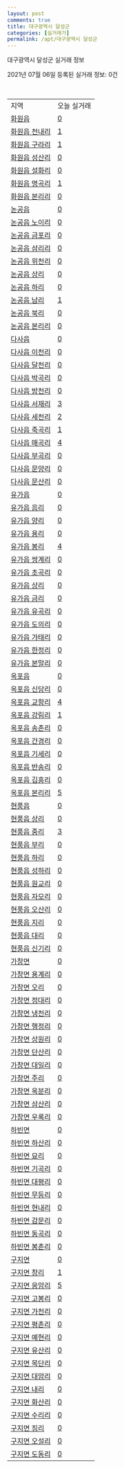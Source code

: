 ```yaml
---
layout: post
comments: true
title: 대구광역시 달성군
categories: [실거래가]
permalink: /apt/대구광역시 달성군
---
```


대구광역시 달성군 실거래 정보

2021년 07월 06일 등록된 실거래 정보: 0건

<script type="text/javascript">
  google.charts.load('current', {'packages':['corechart']});
  google.charts.setOnLoadCallback(drawChart);

  function drawChart() {
    var data = google.visualization.arrayToDataTable([['거래일', '매매', '전월세', '전매'], ['20-07', 475, 332, 78], ['20-08', 449, 355, 78], ['20-09', 472, 560, 64], ['20-10', 558, 382, 124], ['20-11', 927, 351, 221], ['20-12', 948, 386, 335], ['21-01', 502, 363, 192], ['21-02', 300, 286, 127], ['21-03', 347, 398, 111], ['21-04', 262, 290, 101], ['21-05', 339, 327, 139], ['21-06', 199, 218, 45], ['21-07', 2, 4, 1]]);

    var options = {
      title: '최근 유형별 거래량 추이',
      legend: { position: 'bottom' }
    };

    var chart = new google.visualization.LineChart(document.getElementById('columnchart_material'));
    chart.draw(data, (options));
  }
</script>

<div id="columnchart_material" style="width: 95%; margin-left: -35px"></div>
<br>
<table class="sortable">
  <tr>
    <td>지역</td>
    <td>오늘 실거래</td>
  </tr>

  
  <tr class="item">
    <td><a href="대구광역시 달성군 화원읍">화원읍</a></td>
    <td><a href="대구광역시 달성군 화원읍">0</a></td>
  </tr>
    

  <tr class="item">
    <td><a href="대구광역시 달성군 화원읍 천내리">화원읍 천내리</a></td>
    <td><a href="대구광역시 달성군 화원읍 천내리">1</a></td>
  </tr>
    

  <tr class="item">
    <td><a href="대구광역시 달성군 화원읍 구라리">화원읍 구라리</a></td>
    <td><a href="대구광역시 달성군 화원읍 구라리">1</a></td>
  </tr>
    

  <tr class="item">
    <td><a href="대구광역시 달성군 화원읍 성산리">화원읍 성산리</a></td>
    <td><a href="대구광역시 달성군 화원읍 성산리">0</a></td>
  </tr>
    

  <tr class="item">
    <td><a href="대구광역시 달성군 화원읍 설화리">화원읍 설화리</a></td>
    <td><a href="대구광역시 달성군 화원읍 설화리">0</a></td>
  </tr>
    

  <tr class="item">
    <td><a href="대구광역시 달성군 화원읍 명곡리">화원읍 명곡리</a></td>
    <td><a href="대구광역시 달성군 화원읍 명곡리">1</a></td>
  </tr>
    

  <tr class="item">
    <td><a href="대구광역시 달성군 화원읍 본리리">화원읍 본리리</a></td>
    <td><a href="대구광역시 달성군 화원읍 본리리">0</a></td>
  </tr>
    

  <tr class="item">
    <td><a href="대구광역시 달성군 논공읍">논공읍</a></td>
    <td><a href="대구광역시 달성군 논공읍">0</a></td>
  </tr>
    

  <tr class="item">
    <td><a href="대구광역시 달성군 논공읍 노이리">논공읍 노이리</a></td>
    <td><a href="대구광역시 달성군 논공읍 노이리">0</a></td>
  </tr>
    

  <tr class="item">
    <td><a href="대구광역시 달성군 논공읍 금포리">논공읍 금포리</a></td>
    <td><a href="대구광역시 달성군 논공읍 금포리">0</a></td>
  </tr>
    

  <tr class="item">
    <td><a href="대구광역시 달성군 논공읍 삼리리">논공읍 삼리리</a></td>
    <td><a href="대구광역시 달성군 논공읍 삼리리">0</a></td>
  </tr>
    

  <tr class="item">
    <td><a href="대구광역시 달성군 논공읍 위천리">논공읍 위천리</a></td>
    <td><a href="대구광역시 달성군 논공읍 위천리">0</a></td>
  </tr>
    

  <tr class="item">
    <td><a href="대구광역시 달성군 논공읍 상리">논공읍 상리</a></td>
    <td><a href="대구광역시 달성군 논공읍 상리">0</a></td>
  </tr>
    

  <tr class="item">
    <td><a href="대구광역시 달성군 논공읍 하리">논공읍 하리</a></td>
    <td><a href="대구광역시 달성군 논공읍 하리">0</a></td>
  </tr>
    

  <tr class="item">
    <td><a href="대구광역시 달성군 논공읍 남리">논공읍 남리</a></td>
    <td><a href="대구광역시 달성군 논공읍 남리">1</a></td>
  </tr>
    

  <tr class="item">
    <td><a href="대구광역시 달성군 논공읍 북리">논공읍 북리</a></td>
    <td><a href="대구광역시 달성군 논공읍 북리">0</a></td>
  </tr>
    

  <tr class="item">
    <td><a href="대구광역시 달성군 논공읍 본리리">논공읍 본리리</a></td>
    <td><a href="대구광역시 달성군 논공읍 본리리">0</a></td>
  </tr>
    

  <tr class="item">
    <td><a href="대구광역시 달성군 다사읍">다사읍</a></td>
    <td><a href="대구광역시 달성군 다사읍">0</a></td>
  </tr>
    

  <tr class="item">
    <td><a href="대구광역시 달성군 다사읍 이천리">다사읍 이천리</a></td>
    <td><a href="대구광역시 달성군 다사읍 이천리">0</a></td>
  </tr>
    

  <tr class="item">
    <td><a href="대구광역시 달성군 다사읍 달천리">다사읍 달천리</a></td>
    <td><a href="대구광역시 달성군 다사읍 달천리">0</a></td>
  </tr>
    

  <tr class="item">
    <td><a href="대구광역시 달성군 다사읍 박곡리">다사읍 박곡리</a></td>
    <td><a href="대구광역시 달성군 다사읍 박곡리">0</a></td>
  </tr>
    

  <tr class="item">
    <td><a href="대구광역시 달성군 다사읍 방천리">다사읍 방천리</a></td>
    <td><a href="대구광역시 달성군 다사읍 방천리">0</a></td>
  </tr>
    

  <tr class="item">
    <td><a href="대구광역시 달성군 다사읍 서재리">다사읍 서재리</a></td>
    <td><a href="대구광역시 달성군 다사읍 서재리">3</a></td>
  </tr>
    

  <tr class="item">
    <td><a href="대구광역시 달성군 다사읍 세천리">다사읍 세천리</a></td>
    <td><a href="대구광역시 달성군 다사읍 세천리">2</a></td>
  </tr>
    

  <tr class="item">
    <td><a href="대구광역시 달성군 다사읍 죽곡리">다사읍 죽곡리</a></td>
    <td><a href="대구광역시 달성군 다사읍 죽곡리">1</a></td>
  </tr>
    

  <tr class="item">
    <td><a href="대구광역시 달성군 다사읍 매곡리">다사읍 매곡리</a></td>
    <td><a href="대구광역시 달성군 다사읍 매곡리">4</a></td>
  </tr>
    

  <tr class="item">
    <td><a href="대구광역시 달성군 다사읍 부곡리">다사읍 부곡리</a></td>
    <td><a href="대구광역시 달성군 다사읍 부곡리">0</a></td>
  </tr>
    

  <tr class="item">
    <td><a href="대구광역시 달성군 다사읍 문양리">다사읍 문양리</a></td>
    <td><a href="대구광역시 달성군 다사읍 문양리">0</a></td>
  </tr>
    

  <tr class="item">
    <td><a href="대구광역시 달성군 다사읍 문산리">다사읍 문산리</a></td>
    <td><a href="대구광역시 달성군 다사읍 문산리">0</a></td>
  </tr>
    

  <tr class="item">
    <td><a href="대구광역시 달성군 유가읍">유가읍</a></td>
    <td><a href="대구광역시 달성군 유가읍">0</a></td>
  </tr>
    

  <tr class="item">
    <td><a href="대구광역시 달성군 유가읍 음리">유가읍 음리</a></td>
    <td><a href="대구광역시 달성군 유가읍 음리">0</a></td>
  </tr>
    

  <tr class="item">
    <td><a href="대구광역시 달성군 유가읍 양리">유가읍 양리</a></td>
    <td><a href="대구광역시 달성군 유가읍 양리">0</a></td>
  </tr>
    

  <tr class="item">
    <td><a href="대구광역시 달성군 유가읍 용리">유가읍 용리</a></td>
    <td><a href="대구광역시 달성군 유가읍 용리">0</a></td>
  </tr>
    

  <tr class="item">
    <td><a href="대구광역시 달성군 유가읍 봉리">유가읍 봉리</a></td>
    <td><a href="대구광역시 달성군 유가읍 봉리">4</a></td>
  </tr>
    

  <tr class="item">
    <td><a href="대구광역시 달성군 유가읍 쌍계리">유가읍 쌍계리</a></td>
    <td><a href="대구광역시 달성군 유가읍 쌍계리">0</a></td>
  </tr>
    

  <tr class="item">
    <td><a href="대구광역시 달성군 유가읍 초곡리">유가읍 초곡리</a></td>
    <td><a href="대구광역시 달성군 유가읍 초곡리">0</a></td>
  </tr>
    

  <tr class="item">
    <td><a href="대구광역시 달성군 유가읍 상리">유가읍 상리</a></td>
    <td><a href="대구광역시 달성군 유가읍 상리">0</a></td>
  </tr>
    

  <tr class="item">
    <td><a href="대구광역시 달성군 유가읍 금리">유가읍 금리</a></td>
    <td><a href="대구광역시 달성군 유가읍 금리">0</a></td>
  </tr>
    

  <tr class="item">
    <td><a href="대구광역시 달성군 유가읍 유곡리">유가읍 유곡리</a></td>
    <td><a href="대구광역시 달성군 유가읍 유곡리">0</a></td>
  </tr>
    

  <tr class="item">
    <td><a href="대구광역시 달성군 유가읍 도의리">유가읍 도의리</a></td>
    <td><a href="대구광역시 달성군 유가읍 도의리">0</a></td>
  </tr>
    

  <tr class="item">
    <td><a href="대구광역시 달성군 유가읍 가태리">유가읍 가태리</a></td>
    <td><a href="대구광역시 달성군 유가읍 가태리">0</a></td>
  </tr>
    

  <tr class="item">
    <td><a href="대구광역시 달성군 유가읍 한정리">유가읍 한정리</a></td>
    <td><a href="대구광역시 달성군 유가읍 한정리">0</a></td>
  </tr>
    

  <tr class="item">
    <td><a href="대구광역시 달성군 유가읍 본말리">유가읍 본말리</a></td>
    <td><a href="대구광역시 달성군 유가읍 본말리">0</a></td>
  </tr>
    

  <tr class="item">
    <td><a href="대구광역시 달성군 옥포읍">옥포읍</a></td>
    <td><a href="대구광역시 달성군 옥포읍">0</a></td>
  </tr>
    

  <tr class="item">
    <td><a href="대구광역시 달성군 옥포읍 신당리">옥포읍 신당리</a></td>
    <td><a href="대구광역시 달성군 옥포읍 신당리">0</a></td>
  </tr>
    

  <tr class="item">
    <td><a href="대구광역시 달성군 옥포읍 교항리">옥포읍 교항리</a></td>
    <td><a href="대구광역시 달성군 옥포읍 교항리">4</a></td>
  </tr>
    

  <tr class="item">
    <td><a href="대구광역시 달성군 옥포읍 강림리">옥포읍 강림리</a></td>
    <td><a href="대구광역시 달성군 옥포읍 강림리">1</a></td>
  </tr>
    

  <tr class="item">
    <td><a href="대구광역시 달성군 옥포읍 송촌리">옥포읍 송촌리</a></td>
    <td><a href="대구광역시 달성군 옥포읍 송촌리">0</a></td>
  </tr>
    

  <tr class="item">
    <td><a href="대구광역시 달성군 옥포읍 간경리">옥포읍 간경리</a></td>
    <td><a href="대구광역시 달성군 옥포읍 간경리">0</a></td>
  </tr>
    

  <tr class="item">
    <td><a href="대구광역시 달성군 옥포읍 기세리">옥포읍 기세리</a></td>
    <td><a href="대구광역시 달성군 옥포읍 기세리">0</a></td>
  </tr>
    

  <tr class="item">
    <td><a href="대구광역시 달성군 옥포읍 반송리">옥포읍 반송리</a></td>
    <td><a href="대구광역시 달성군 옥포읍 반송리">0</a></td>
  </tr>
    

  <tr class="item">
    <td><a href="대구광역시 달성군 옥포읍 김흥리">옥포읍 김흥리</a></td>
    <td><a href="대구광역시 달성군 옥포읍 김흥리">0</a></td>
  </tr>
    

  <tr class="item">
    <td><a href="대구광역시 달성군 옥포읍 본리리">옥포읍 본리리</a></td>
    <td><a href="대구광역시 달성군 옥포읍 본리리">5</a></td>
  </tr>
    

  <tr class="item">
    <td><a href="대구광역시 달성군 현풍읍">현풍읍</a></td>
    <td><a href="대구광역시 달성군 현풍읍">0</a></td>
  </tr>
    

  <tr class="item">
    <td><a href="대구광역시 달성군 현풍읍 상리">현풍읍 상리</a></td>
    <td><a href="대구광역시 달성군 현풍읍 상리">0</a></td>
  </tr>
    

  <tr class="item">
    <td><a href="대구광역시 달성군 현풍읍 중리">현풍읍 중리</a></td>
    <td><a href="대구광역시 달성군 현풍읍 중리">3</a></td>
  </tr>
    

  <tr class="item">
    <td><a href="대구광역시 달성군 현풍읍 부리">현풍읍 부리</a></td>
    <td><a href="대구광역시 달성군 현풍읍 부리">0</a></td>
  </tr>
    

  <tr class="item">
    <td><a href="대구광역시 달성군 현풍읍 하리">현풍읍 하리</a></td>
    <td><a href="대구광역시 달성군 현풍읍 하리">0</a></td>
  </tr>
    

  <tr class="item">
    <td><a href="대구광역시 달성군 현풍읍 성하리">현풍읍 성하리</a></td>
    <td><a href="대구광역시 달성군 현풍읍 성하리">0</a></td>
  </tr>
    

  <tr class="item">
    <td><a href="대구광역시 달성군 현풍읍 원교리">현풍읍 원교리</a></td>
    <td><a href="대구광역시 달성군 현풍읍 원교리">0</a></td>
  </tr>
    

  <tr class="item">
    <td><a href="대구광역시 달성군 현풍읍 자모리">현풍읍 자모리</a></td>
    <td><a href="대구광역시 달성군 현풍읍 자모리">0</a></td>
  </tr>
    

  <tr class="item">
    <td><a href="대구광역시 달성군 현풍읍 오산리">현풍읍 오산리</a></td>
    <td><a href="대구광역시 달성군 현풍읍 오산리">0</a></td>
  </tr>
    

  <tr class="item">
    <td><a href="대구광역시 달성군 현풍읍 지리">현풍읍 지리</a></td>
    <td><a href="대구광역시 달성군 현풍읍 지리">0</a></td>
  </tr>
    

  <tr class="item">
    <td><a href="대구광역시 달성군 현풍읍 대리">현풍읍 대리</a></td>
    <td><a href="대구광역시 달성군 현풍읍 대리">0</a></td>
  </tr>
    

  <tr class="item">
    <td><a href="대구광역시 달성군 현풍읍 신기리">현풍읍 신기리</a></td>
    <td><a href="대구광역시 달성군 현풍읍 신기리">0</a></td>
  </tr>
    

  <tr class="item">
    <td><a href="대구광역시 달성군 가창면">가창면</a></td>
    <td><a href="대구광역시 달성군 가창면">0</a></td>
  </tr>
    

  <tr class="item">
    <td><a href="대구광역시 달성군 가창면 용계리">가창면 용계리</a></td>
    <td><a href="대구광역시 달성군 가창면 용계리">0</a></td>
  </tr>
    

  <tr class="item">
    <td><a href="대구광역시 달성군 가창면 오리">가창면 오리</a></td>
    <td><a href="대구광역시 달성군 가창면 오리">0</a></td>
  </tr>
    

  <tr class="item">
    <td><a href="대구광역시 달성군 가창면 정대리">가창면 정대리</a></td>
    <td><a href="대구광역시 달성군 가창면 정대리">0</a></td>
  </tr>
    

  <tr class="item">
    <td><a href="대구광역시 달성군 가창면 냉천리">가창면 냉천리</a></td>
    <td><a href="대구광역시 달성군 가창면 냉천리">0</a></td>
  </tr>
    

  <tr class="item">
    <td><a href="대구광역시 달성군 가창면 행정리">가창면 행정리</a></td>
    <td><a href="대구광역시 달성군 가창면 행정리">0</a></td>
  </tr>
    

  <tr class="item">
    <td><a href="대구광역시 달성군 가창면 상원리">가창면 상원리</a></td>
    <td><a href="대구광역시 달성군 가창면 상원리">0</a></td>
  </tr>
    

  <tr class="item">
    <td><a href="대구광역시 달성군 가창면 단산리">가창면 단산리</a></td>
    <td><a href="대구광역시 달성군 가창면 단산리">0</a></td>
  </tr>
    

  <tr class="item">
    <td><a href="대구광역시 달성군 가창면 대일리">가창면 대일리</a></td>
    <td><a href="대구광역시 달성군 가창면 대일리">0</a></td>
  </tr>
    

  <tr class="item">
    <td><a href="대구광역시 달성군 가창면 주리">가창면 주리</a></td>
    <td><a href="대구광역시 달성군 가창면 주리">0</a></td>
  </tr>
    

  <tr class="item">
    <td><a href="대구광역시 달성군 가창면 옥분리">가창면 옥분리</a></td>
    <td><a href="대구광역시 달성군 가창면 옥분리">0</a></td>
  </tr>
    

  <tr class="item">
    <td><a href="대구광역시 달성군 가창면 삼산리">가창면 삼산리</a></td>
    <td><a href="대구광역시 달성군 가창면 삼산리">0</a></td>
  </tr>
    

  <tr class="item">
    <td><a href="대구광역시 달성군 가창면 우록리">가창면 우록리</a></td>
    <td><a href="대구광역시 달성군 가창면 우록리">0</a></td>
  </tr>
    

  <tr class="item">
    <td><a href="대구광역시 달성군 하빈면">하빈면</a></td>
    <td><a href="대구광역시 달성군 하빈면">0</a></td>
  </tr>
    

  <tr class="item">
    <td><a href="대구광역시 달성군 하빈면 하산리">하빈면 하산리</a></td>
    <td><a href="대구광역시 달성군 하빈면 하산리">0</a></td>
  </tr>
    

  <tr class="item">
    <td><a href="대구광역시 달성군 하빈면 묘리">하빈면 묘리</a></td>
    <td><a href="대구광역시 달성군 하빈면 묘리">0</a></td>
  </tr>
    

  <tr class="item">
    <td><a href="대구광역시 달성군 하빈면 기곡리">하빈면 기곡리</a></td>
    <td><a href="대구광역시 달성군 하빈면 기곡리">0</a></td>
  </tr>
    

  <tr class="item">
    <td><a href="대구광역시 달성군 하빈면 대평리">하빈면 대평리</a></td>
    <td><a href="대구광역시 달성군 하빈면 대평리">0</a></td>
  </tr>
    

  <tr class="item">
    <td><a href="대구광역시 달성군 하빈면 무등리">하빈면 무등리</a></td>
    <td><a href="대구광역시 달성군 하빈면 무등리">0</a></td>
  </tr>
    

  <tr class="item">
    <td><a href="대구광역시 달성군 하빈면 현내리">하빈면 현내리</a></td>
    <td><a href="대구광역시 달성군 하빈면 현내리">0</a></td>
  </tr>
    

  <tr class="item">
    <td><a href="대구광역시 달성군 하빈면 감문리">하빈면 감문리</a></td>
    <td><a href="대구광역시 달성군 하빈면 감문리">0</a></td>
  </tr>
    

  <tr class="item">
    <td><a href="대구광역시 달성군 하빈면 동곡리">하빈면 동곡리</a></td>
    <td><a href="대구광역시 달성군 하빈면 동곡리">0</a></td>
  </tr>
    

  <tr class="item">
    <td><a href="대구광역시 달성군 하빈면 봉촌리">하빈면 봉촌리</a></td>
    <td><a href="대구광역시 달성군 하빈면 봉촌리">0</a></td>
  </tr>
    

  <tr class="item">
    <td><a href="대구광역시 달성군 구지면">구지면</a></td>
    <td><a href="대구광역시 달성군 구지면">0</a></td>
  </tr>
    

  <tr class="item">
    <td><a href="대구광역시 달성군 구지면 창리">구지면 창리</a></td>
    <td><a href="대구광역시 달성군 구지면 창리">1</a></td>
  </tr>
    

  <tr class="item">
    <td><a href="대구광역시 달성군 구지면 응암리">구지면 응암리</a></td>
    <td><a href="대구광역시 달성군 구지면 응암리">5</a></td>
  </tr>
    

  <tr class="item">
    <td><a href="대구광역시 달성군 구지면 고봉리">구지면 고봉리</a></td>
    <td><a href="대구광역시 달성군 구지면 고봉리">0</a></td>
  </tr>
    

  <tr class="item">
    <td><a href="대구광역시 달성군 구지면 가천리">구지면 가천리</a></td>
    <td><a href="대구광역시 달성군 구지면 가천리">0</a></td>
  </tr>
    

  <tr class="item">
    <td><a href="대구광역시 달성군 구지면 평촌리">구지면 평촌리</a></td>
    <td><a href="대구광역시 달성군 구지면 평촌리">0</a></td>
  </tr>
    

  <tr class="item">
    <td><a href="대구광역시 달성군 구지면 예현리">구지면 예현리</a></td>
    <td><a href="대구광역시 달성군 구지면 예현리">0</a></td>
  </tr>
    

  <tr class="item">
    <td><a href="대구광역시 달성군 구지면 유산리">구지면 유산리</a></td>
    <td><a href="대구광역시 달성군 구지면 유산리">0</a></td>
  </tr>
    

  <tr class="item">
    <td><a href="대구광역시 달성군 구지면 목단리">구지면 목단리</a></td>
    <td><a href="대구광역시 달성군 구지면 목단리">0</a></td>
  </tr>
    

  <tr class="item">
    <td><a href="대구광역시 달성군 구지면 대암리">구지면 대암리</a></td>
    <td><a href="대구광역시 달성군 구지면 대암리">0</a></td>
  </tr>
    

  <tr class="item">
    <td><a href="대구광역시 달성군 구지면 내리">구지면 내리</a></td>
    <td><a href="대구광역시 달성군 구지면 내리">0</a></td>
  </tr>
    

  <tr class="item">
    <td><a href="대구광역시 달성군 구지면 화산리">구지면 화산리</a></td>
    <td><a href="대구광역시 달성군 구지면 화산리">0</a></td>
  </tr>
    

  <tr class="item">
    <td><a href="대구광역시 달성군 구지면 수리리">구지면 수리리</a></td>
    <td><a href="대구광역시 달성군 구지면 수리리">0</a></td>
  </tr>
    

  <tr class="item">
    <td><a href="대구광역시 달성군 구지면 징리">구지면 징리</a></td>
    <td><a href="대구광역시 달성군 구지면 징리">0</a></td>
  </tr>
    

  <tr class="item">
    <td><a href="대구광역시 달성군 구지면 오설리">구지면 오설리</a></td>
    <td><a href="대구광역시 달성군 구지면 오설리">0</a></td>
  </tr>
    

  <tr class="item">
    <td><a href="대구광역시 달성군 구지면 도동리">구지면 도동리</a></td>
    <td><a href="대구광역시 달성군 구지면 도동리">0</a></td>
  </tr>
    


</table>


    